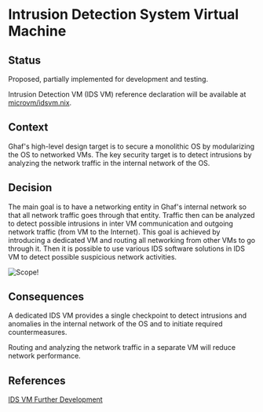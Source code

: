 <!--
    Copyright 2022-2024 TII (SSRC) and the Ghaf contributors
    SPDX-License-Identifier: CC-BY-SA-4.0
-->

# Intrusion Detection System Virtual Machine


## Status

Proposed, partially implemented for development and testing.

Intrusion Detection VM (IDS VM) reference declaration will be available at [microvm/idsvm.nix](https://github.com/tiiuae/ghaf/blob/main/modules/microvm/virtualization/microvm/idsvm/idsvm.nix).


## Context

Ghaf's high-level design target is to secure a monolithic OS by modularizing the OS to networked VMs. The key security target is to detect intrusions by analyzing the network traffic in the internal network of the OS.


## Decision

The main goal is to have a networking entity in Ghaf's internal network so that all network traffic goes through that entity. Traffic then can be analyzed to detect possible intrusions in inter VM communication and outgoing network traffic (from VM to the Internet). This goal is achieved by introducing a dedicated VM and routing all networking from other VMs to go through it. Then it is possible to use various IDS software solutions in IDS VM to detect possible suspicious network activities.

![Scope!](../../img/idsvm.drawio.png "IDS VM Solution")


## Consequences

A dedicated IDS VM provides a single checkpoint to detect intrusions and anomalies in the internal network of the OS and to initiate required countermeasures.

Routing and analyzing the network traffic in a separate VM will reduce network performance.


## References

[IDS VM Further Development](../../ref_impl/idsvm-development.md)
